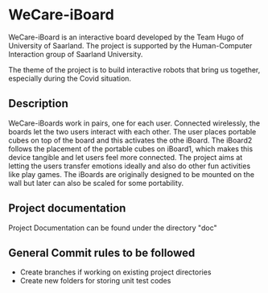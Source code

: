 # WeCare-iBoard
WeCare-iBoard is an interactive board developed by the Team Hugo of University of Saarland.
The project is supported by the Human-Computer Interaction group of Saarland University.

The theme of the project is to build interactive robots that bring us together, especially during the Covid situation.

## Description
WeCare-iBoards work in pairs, one for each user. Connected wirelessly, the boards let the two users interact with each other. The user places portable cubes on top of the board and this activates the othe iBoard. The iBoard2 follows the placement of the portable cubes on iBoard1, which makes this device tangible and let users feel more connected. The project aims at letting the users transfer emotions ideally and also do other fun activities like play games. The iBoards are originally designed to be mounted on the wall but later can also be scaled for some portability. 


## Project documentation
Project Documentation can be found under the directory "doc"

## General Commit rules to be followed
* Create branches if working on existing project directories
* Create new folders for storing unit test codes 
